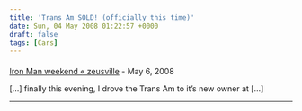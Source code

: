 ```yaml
---
title: 'Trans Am SOLD! (officially this time)'
date: Sun, 04 May 2008 01:22:57 +0000
draft: false
tags: [Cars]
---
```



#### 
[Iron Man weekend &laquo; zeusville](http://zeusville.wordpress.com/2008/05/03/iron-man-weekend/ "") - <time datetime="2008-05-03 21:56:20">May 6, 2008</time>

\[...\] finally this evening, I drove the Trans Am to it’s new owner at \[...\]
<hr />
